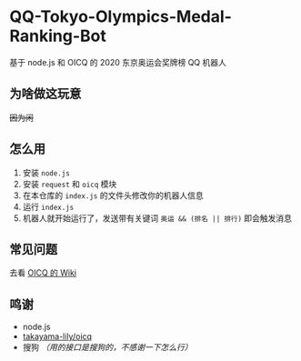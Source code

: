 # QQ-Tokyo-Olympics-Medal-Ranking-Bot
基于 node.js 和 OICQ 的 2020 东京奥运会奖牌榜 QQ 机器人

## 为啥做这玩意
~~因为闲~~

## 怎么用
1. 安装 `node.js`
2. 安装 `request` 和 `oicq` 模块
3. 在本仓库的 `index.js` 的文件头修改你的机器人信息
4. 运行 `index.js`
5. 机器人就开始运行了，发送带有关键词 `奥运 && (排名 || 排行)` 即会触发消息

## 常见问题
去看 [OICQ 的 Wiki](https://github.com/takayama-lily/oicq/wiki)

## 鸣谢
- node.js
- [takayama-lily/oicq](https://github.com/takayama-lily/oicq)
- 搜狗 *（用的接口是搜狗的，不感谢一下怎么行）*
